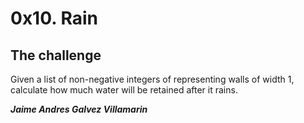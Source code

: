 # 0x10. Rain

## The challenge
Given a list of non-negative integers of representing walls of width 1, calculate how much water will be retained after it rains.

***Jaime Andres Galvez Villamarin***
